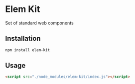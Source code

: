 # Elem Kit

Set of standard web components

## Installation

```bash
npm install elem-kit
```

## Usage

```html
<script src="./node_modules/elem-kit/index.js"></script>
```
